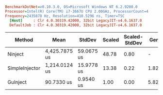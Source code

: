 ``` ini

BenchmarkDotNet=v0.10.3.0, OS=Microsoft Windows NT 6.2.9200.0
Processor=Intel(R) Core(TM) i7-3667U CPU 2.00GHz, ProcessorCount=4
Frequency=2435878 Hz, Resolution=410.5296 ns, Timer=TSC
  [Host]     : Clr 4.0.30319.42000, 32bit LegacyJIT-v4.6.1637.0
  DefaultJob : Clr 4.0.30319.42000, 32bit LegacyJIT-v4.6.1637.0


```
 |         Method |          Mean |     StdDev | Scaled | Scaled-StdDev |  Gen 0 | Allocated |
 |--------------- |-------------- |----------- |------- |-------------- |------- |---------- |
 |        Ninject | 4,425.7875 us | 59.0675 us |  48.78 |          0.80 |      - | 183.68 kB |
 | SimpleInjector | 1,214.0124 us | 15.9778 us |  13.38 |          0.22 | 1.8229 |  77.37 kB |
 |       GuInject |    90.7330 us |  0.9540 us |   1.00 |          0.00 | 5.8268 |   17.8 kB |

